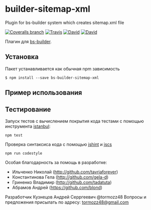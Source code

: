 # builder-sitemap-xml
Plugin for bs-builder system which creates sitemap.xml file

[![Coveralls branch](https://img.shields.io/coveralls/bem-site/builder-sitemap-xml/master.svg)](https://coveralls.io/r/bem-site/builder-sitemap-xml?branch=master)
[![Travis](https://img.shields.io/travis/bem-site/builder-sitemap-xml.svg)](https://travis-ci.org/bem-site/builder-sitemap-xml)
[![David](https://img.shields.io/david/bem-site/builder-sitemap-xml.svg)](https://david-dm.org/bem-site/builder-sitemap-xml)
[![David](https://img.shields.io/david/dev/bem-site/builder-sitemap-xml.svg)](https://david-dm.org/bem-site/builder-sitemap-xml#info=devDependencies)

Плагин для [bs-builder](https://www.npmjs.com/package/bs-builder-core).

## Установка

Пакет устанавливается как обычная npm зависимость
```
$ npm install --save bs-builder-sitemap-xml
```

## Пример использования


## Тестирование

Запуск тестов с вычислением покрытия кода тестами с помощью инструмента [istanbul](https://www.npmjs.com/package/istanbul):
```
npm test
```

Проверка синтаксиса кода с помощью [jshint](https://www.npmjs.com/package/jshint) и [jscs](https://www.npmjs.com/package/jscs)
```
npm run codestyle
```

Особая благодарность за помощь в разработке:

* Ильченко Николай (http://github.com/tavriaforever)
* Константинова Гела (http://github.com/gela-d)
* Гриненко Владимир (http://github.com/tadatuta)
* Абрамов Андрей (https://github.com/blond)

Разработчик Кузнецов Андрей Серргеевич @tormozz48
Вопросы и предложения присылать по адресу: tormozz48@gmail.com
